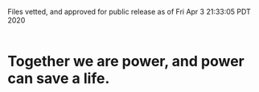 Files vetted, and approved for public release as of Fri Apr  3 21:33:05 PDT 2020<br><br><h1>Together we are power, and power can save a life.</h1>

